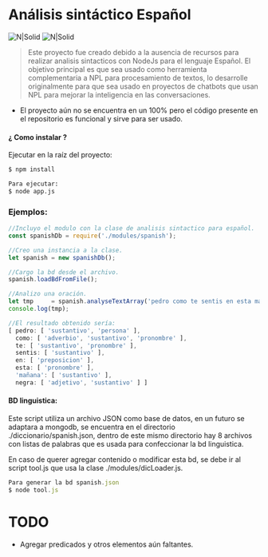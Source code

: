 # Análisis sintáctico Español
![N|Solid](http://clipart-library.com/img/1698106.png)
![N|Solid](http://2.bp.blogspot.com/-ybjEsh1Icu0/VqRBzF2lEGI/AAAAAAAAD7k/b0HnKNNbaNc/s640/javascript-logo.png)

>Este proyecto fue creado debido a la ausencia de recursos para realizar analisis sintacticos con NodeJs para el lenguaje Español. El objetivo principal es que sea usado como herramienta complementaria a NPL para procesamiento de textos, lo desarrolle originalmente para que sea usado en proyectos de chatbots que usan NPL para mejorar la inteligencia en las conversaciones.

- El proyecto aún no se encuentra en un 100% pero el código presente en el repositorio es funcional y sirve para ser usado.

#### ¿ Como instalar ?
Ejecutar en la raíz del proyecto:
```sh
$ npm install

Para ejecutar:
$ node app.js
```

### Ejemplos:
```js
//Incluyo el modulo con la clase de analisis sintactico para español.
const spanishDb = require('./modules/spanish');

//Creo una instancia a la clase.
let spanish = new spanishDb();

//Cargo la bd desde el archivo.
spanish.loadBdFromFile();

//Analizo una oración.
let tmp 	= spanish.analyseTextArray('pedro como te sentis en esta mañana negra');
console.log(tmp);

//El resultado obtenido sería:
[ pedro: [ 'sustantivo', 'persona' ],
  como: [ 'adverbio', 'sustantivo', 'pronombre' ],
  te: [ 'sustantivo', 'pronombre' ],
  sentis: [ 'sustantivo' ],
  en: [ 'preposicion' ],
  esta: [ 'pronombre' ],
  'mañana': [ 'sustantivo' ],
  negra: [ 'adjetivo', 'sustantivo' ] ]
```

#### BD linguistica:
Este script utiliza un archivo JSON como base de datos, en un futuro se adaptara a mongodb, se encuentra en el directorio ./diccionario/spanish.json, dentro de este mismo directorio hay 8 archivos con listas de palabras que es usada para confeccionar la bd linguistica.

En caso de querer agregar contenido o modificar esta bd, se debe ir al script tool.js que usa la clase ./modules/dicLoader.js.

```js
Para generar la bd spanish.json
$ node tool.js
```

# TODO
- Agregar predicados y otros elementos aún faltantes.
